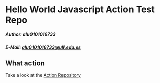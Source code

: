 # Hello World Javascript Action Test Repo

##### Author: alu0101016733
##### E-Mail: alu0101016733@ull.edu.es

## What action

Take a look at the [Action Repository](https://github.com/ULL-ESIT-PL-2021/hello-js-action-alu0101016733.git)